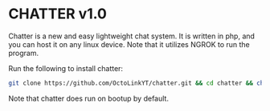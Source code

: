 # CHATTER v1.0
Chatter  is a new and easy lightweight chat system. It is written in php, and you can host it on any linux device. Note that it utilizes NGROK to run the program.

Run the following to install chatter:

```bash
git clone https://github.com/OctoLinkYT/chatter.git && cd chatter && chmod +x install.sh && ./install.sh
```
Note that chatter does run on bootup by default.
